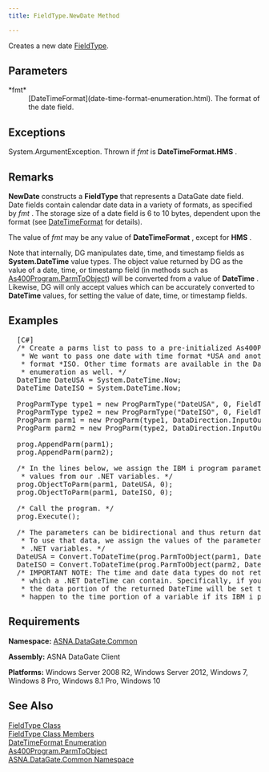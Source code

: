 ```yaml
---
title: FieldType.NewDate Method

---
```


Creates a new date [ FieldType](field-type-class.html).

## Parameters

<dl>
        <dt>
 *fmt* 
        </dt>
        <dd>
[DateTimeFormat](date-time-format-enumeration.html).  The format 
						of the date field.</dd>
</dl>

## Exceptions

System.ArgumentException.  Thrown if *fmt*  is **DateTimeFormat.HMS** .

## Remarks

**NewDate** constructs a **FieldType** that represents a DataGate date field. Date fields contain calendar date data in a variety of formats, as specified by *fmt* . The storage size of a date field is 6 to 10 bytes, dependent upon the format (see [ DateTimeFormat](date-time-format-enumeration.html) for details).

The value of *fmt* may be any value of **DateTimeFormat** , except for **HMS** .

Note that internally, DG manipulates date, time, and timestamp fields as **System.DateTime** value types. The object value returned by DG as the value of a date, time, or timestamp field (in methods such as [ As400Program.ParmToObject](as400program-class-parm-to_object-method-main.html)) will be converted from a value of **DateTime** . Likewise, DG will only accept values which can be accurately converted to **DateTime** values, for setting the value of date, time, or timestamp fields.
## Examples

<pre> <span class="lang"> [C#] </span>
  /* Create a parms list to pass to a pre-initialized As400Program object.
   * We want to pass one date with time format *USA and another with time
   * format *ISO. Other time formats are available in the DateTimeFormat
   * enumeration as well. */
  DateTime DateUSA = System.DateTime.Now;
  DateTime DateISO = System.DateTime.Now;

  ProgParmType type1 = new ProgParmType("DateUSA", 0, FieldType.NewDate(DateTimeFormat.USA));
  ProgParmType type2 = new ProgParmType("DateISO", 0, FieldType.NewDate(DateTimeFormat.ISO));
  ProgParm parm1 = new ProgParm(type1, DataDirection.InputOutput);
  ProgParm parm2 = new ProgParm(type2, DataDirection.InputOutput);

  prog.AppendParm(parm1);
  prog.AppendParm(parm2);

  /* In the lines below, we assign the IBM i program parameters
   * values from our .NET variables. */
  prog.ObjectToParm(parm1, DateUSA, 0);
  prog.ObjectToParm(parm1, DateISO, 0);

  /* Call the program. */
  prog.Execute();

  /* The parameters can be bidirectional and thus return data as well. 
   * To use that data, we assign the values of the parameters back to our
   * .NET variables. */
  DateUSA = Convert.ToDateTime(prog.ParmToObject(parm1, DateUSA.GetType(), 0));
  DateISO = Convert.ToDateTime(prog.ParmToObject(parm2, DateUSA.GetType(), 0));
  /* IMPORTANT NOTE: The time and date data types do not return all the information
   * which a .NET DateTime can contain. Specifically, if you specify a parm as a NewTime,
   * the data portion of the returned DateTime will be set to MinValue. The same will
   * happen to the time portion of a variable if its IBM i parm was set to be a NewDate. */</pre>


## Requirements

**Namespace:** [ASNA.DataGate.Common](datagate-common-namespace.html)

<span> **Assembly:** ASNA DataGate Client</span>

**Platforms:** Windows Server 2008 R2, Windows Server 2012, Windows 7, Windows 8 Pro, Windows 8.1 Pro, Windows 10
## See Also

[FieldType Class](field-type-class.html)<br />[FieldType Class Members](field-type-members.html)<br />[DateTimeFormat Enumeration](date-time-format-enumeration.html)<br />[As400Program.ParmToObject](as400program-class-parm-to_object-method-main.html)
 <br />[ASNA.DataGate.Common Namespace](datagate-common-namespace.html)

